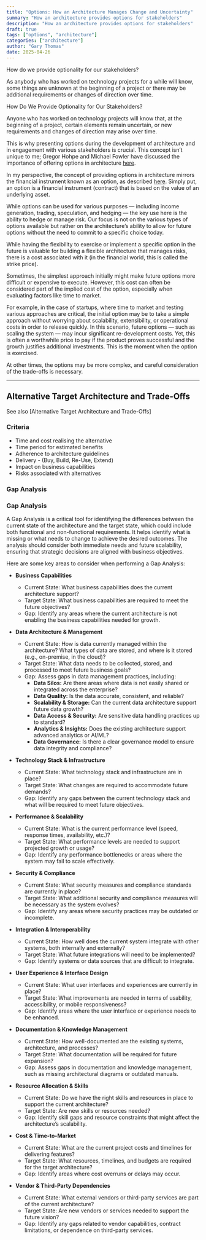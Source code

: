 ```yaml
---
title: "Options: How an Architecture Manages Change and Uncertainty"
summary: "How an architecture provides options for stakeholders"
description: "How an architecture provides options for stakeholders"
draft: true
tags: ["options", "architecture"]
categories: ["architecture"]
author: "Gary Thomas"
date: 2025-04-26
---
```

How do we provide optionality for our stakeholders?

As anybody who has worked on technology projects for a while will know, some things are unknown at the beginning of a project or there may be additional requirements or changes of direction over time.

How Do We Provide Optionality for Our Stakeholders?

Anyone who has worked on technology projects will know that, at the beginning of a project, certain elements remain uncertain, or new requirements and changes of direction may arise over time.

This is why presenting options during the development of architecture and in engagement with various stakeholders is crucial. This concept isn’t unique to me; Gregor Hohpe and Michael Fowler have discussed the importance of offering options in architecture [here](https://martinfowler.com/articles/architect-elevator.html#SellArchitectureOptions).

In my perspective, the concept of providing options in architecture mirrors the financial instrument known as an option, as described [here](https://www.investopedia.com/terms/o/option.asp). Simply put, an option is a financial instrument (contract) that is based on the value of an underlying asset.

While options can be used for various purposes — including income generation, trading, speculation, and hedging — the key use here is the ability to hedge or manage risk. Our focus is not on the various types of options available but rather on the architecture’s ability to allow for future options without the need to commit to a specific choice today.

While having the flexibility to exercise or implement a specific option in the future is valuable for building a flexible architecture that manages risks, there is a cost associated with it (in the financial world, this is called the strike price).

Sometimes, the simplest approach initially might make future options more difficult or expensive to execute. However, this cost can often be considered part of the implied cost of the option, especially when evaluating factors like time to market.

For example, in the case of startups, where time to market and testing various approaches are critical, the initial option may be to take a simple approach without worrying about scalability, extensibility, or operational costs in order to release quickly. In this scenario, future options — such as scaling the system — may incur significant re-development costs. Yet, this is often a worthwhile price to pay if the product proves successful and the growth justifies additional investments. This is the moment when the option is exercised.

At other times, the options may be more complex, and careful consideration of the trade-offs is necessary.

---

## Alternative Target Architecture and Trade-Offs
See also [Alternative Target Architecture and Trade-Offs]

### Criteria

* Time and cost realising the alternative
* Time period for estimated benefits
* Adherence to architecture guidelines
* Delivery - (Buy, Build, Re-Use, Extend)
* Impact on business capabilities
* Risks associated with alternatives

### Gap Analysis

### Gap Analysis

A Gap Analysis is a critical tool for identifying the differences between the current state of the architecture and the target state, which could include both functional and non-functional requirements. It helps identify what is missing or what needs to change to achieve the desired outcomes. The analysis should consider both immediate needs and future scalability, ensuring that strategic decisions are aligned with business objectives.

Here are some key areas to consider when performing a Gap Analysis:

- **Business Capabilities**
  - Current State: What business capabilities does the current architecture support?
  - Target State: What business capabilities are required to meet the future objectives?
  - Gap: Identify any areas where the current architecture is not enabling the business capabilities needed for growth.

- **Data Architecture & Management**
  - Current State: How is data currently managed within the architecture? What types of data are stored, and where is it stored (e.g., on-premise, in the cloud)?
  - Target State: What data needs to be collected, stored, and processed to meet future business goals?
  - Gap: Assess gaps in data management practices, including:
    - **Data Silos:** Are there areas where data is not easily shared or integrated across the enterprise?
    - **Data Quality:** Is the data accurate, consistent, and reliable?
    - **Scalability & Storage:** Can the current data architecture support future data growth?
    - **Data Access & Security:** Are sensitive data handling practices up to standard?
    - **Analytics & Insights:** Does the existing architecture support advanced analytics or AI/ML?
    - **Data Governance:** Is there a clear governance model to ensure data integrity and compliance?

- **Technology Stack & Infrastructure**
  - Current State: What technology stack and infrastructure are in place?
  - Target State: What changes are required to accommodate future demands?
  - Gap: Identify any gaps between the current technology stack and what will be required to meet future objectives.

- **Performance & Scalability**
  - Current State: What is the current performance level (speed, response times, availability, etc.)?
  - Target State: What performance levels are needed to support projected growth or usage?
  - Gap: Identify any performance bottlenecks or areas where the system may fail to scale effectively.

- **Security & Compliance**
  - Current State: What security measures and compliance standards are currently in place?
  - Target State: What additional security and compliance measures will be necessary as the system evolves?
  - Gap: Identify any areas where security practices may be outdated or incomplete.

- **Integration & Interoperability**
  - Current State: How well does the current system integrate with other systems, both internally and externally?
  - Target State: What future integrations will need to be implemented?
  - Gap: Identify systems or data sources that are difficult to integrate.

- **User Experience & Interface Design**
  - Current State: What user interfaces and experiences are currently in place?
  - Target State: What improvements are needed in terms of usability, accessibility, or mobile responsiveness?
  - Gap: Identify areas where the user interface or experience needs to be enhanced.

- **Documentation & Knowledge Management**
  - Current State: How well-documented are the existing systems, architecture, and processes?
  - Target State: What documentation will be required for future expansion?
  - Gap: Assess gaps in documentation and knowledge management, such as missing architectural diagrams or outdated manuals.

- **Resource Allocation & Skills**
  - Current State: Do we have the right skills and resources in place to support the current architecture?
  - Target State: Are new skills or resources needed?
  - Gap: Identify skill gaps and resource constraints that might affect the architecture’s scalability.

- **Cost & Time-to-Market**
  - Current State: What are the current project costs and timelines for delivering features?
  - Target State: What resources, timelines, and budgets are required for the target architecture?
  - Gap: Identify areas where cost overruns or delays may occur.

- **Vendor & Third-Party Dependencies**
  - Current State: What external vendors or third-party services are part of the current architecture?
  - Target State: Are new vendors or services needed to support the future vision?
  - Gap: Identify any gaps related to vendor capabilities, contract limitations, or dependence on third-party services.